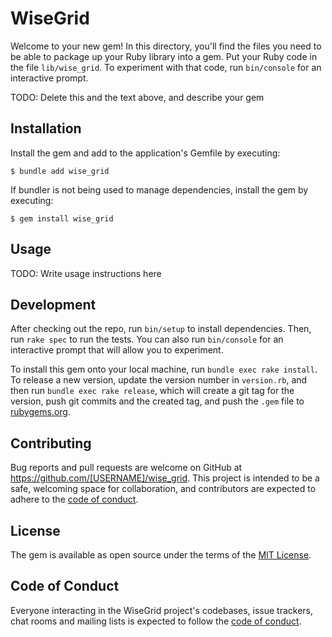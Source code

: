 # WiseGrid

Welcome to your new gem! In this directory, you'll find the files you need to be able to package up your Ruby library into a gem. Put your Ruby code in the file `lib/wise_grid`. To experiment with that code, run `bin/console` for an interactive prompt.

TODO: Delete this and the text above, and describe your gem

## Installation

Install the gem and add to the application's Gemfile by executing:

    $ bundle add wise_grid

If bundler is not being used to manage dependencies, install the gem by executing:

    $ gem install wise_grid

## Usage

TODO: Write usage instructions here

## Development

After checking out the repo, run `bin/setup` to install dependencies. Then, run `rake spec` to run the tests. You can also run `bin/console` for an interactive prompt that will allow you to experiment.

To install this gem onto your local machine, run `bundle exec rake install`. To release a new version, update the version number in `version.rb`, and then run `bundle exec rake release`, which will create a git tag for the version, push git commits and the created tag, and push the `.gem` file to [rubygems.org](https://rubygems.org).

## Contributing

Bug reports and pull requests are welcome on GitHub at https://github.com/[USERNAME]/wise_grid. This project is intended to be a safe, welcoming space for collaboration, and contributors are expected to adhere to the [code of conduct](https://github.com/[USERNAME]/wise_grid/blob/master/CODE_OF_CONDUCT.md).

## License

The gem is available as open source under the terms of the [MIT License](https://opensource.org/licenses/MIT).

## Code of Conduct

Everyone interacting in the WiseGrid project's codebases, issue trackers, chat rooms and mailing lists is expected to follow the [code of conduct](https://github.com/[USERNAME]/wise_grid/blob/master/CODE_OF_CONDUCT.md).
